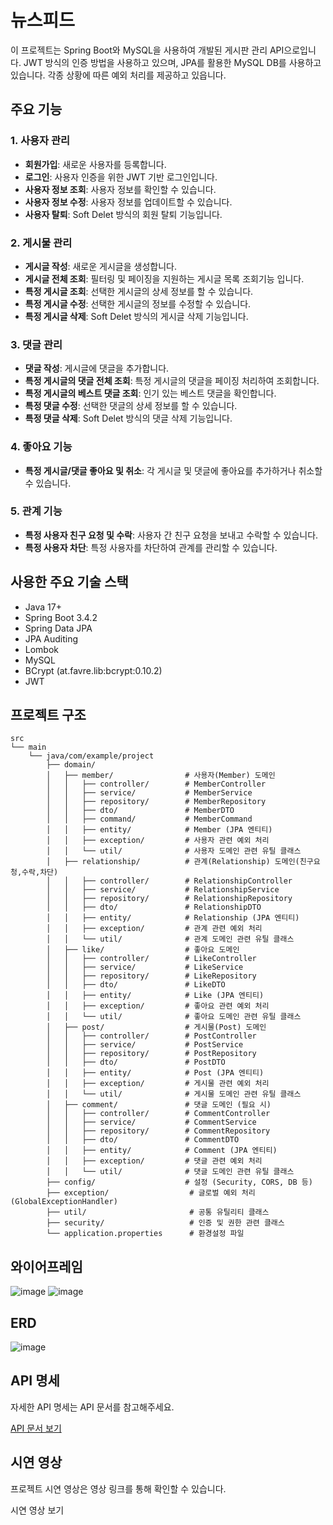 # 뉴스피드
이 프로젝트는 Spring Boot와 MySQL을 사용하여 개발된 게시판 관리 API으로입니다. JWT 방식의 인증 방법을 사용하고 있으며, JPA를 활용한 MySQL DB를 사용하고 있습니다. 각종 상황에 따른 예외 처리를 제공하고 있읍니다.

## 주요 기능
### 1. 사용자 관리
   - **회원가입**: 새로운 사용자를 등록합니다.
   - **로그인**: 사용자 인증을 위한 JWT 기반 로그인입니다.
   - **사용자 정보 조회**: 사용자 정보를 확인할 수 있습니다.
   - **사용자 정보 수정**: 사용자 정보를 업데이트할 수 있습니다.
   - **사용자 탈퇴**: Soft Delet 방식의 회원 탈퇴 기능입니다.
### 2. 게시물 관리  
   - **게시글 작성**: 새로운 게시글을 생성합니다.
   - **게시글 전체 조회**: 필터링 및 페이징을 지원하는 게시글 목록 조회기능 입니다.
   - **특정 게시글 조회**: 선택한 게시글의 상세 정보를 할 수 있습니다.
   - **특정 게시글 수정**: 선택한 게시글의 정보를 수정할 수 있습니다.
   - **특정 게시글 삭제**: Soft Delet 방식의 게시글 삭제 기능입니다.
### 3. 댓글 관리
   - **댓글 작성**: 게시글에 댓글을 추가합니다.
   - **특정 게시글의 댓글 전체 조회**: 특정 게시글의 댓글을 페이징 처리하여 조회합니다.
   - **특정 게시글의 베스트 댓글 조회**: 인기 있는 베스트 댓글을 확인합니다.
   - **특정 댓글 수정**: 선택한 댓글의 상세 정보를 할 수 있습니다.
   - **특정 댓글 삭제**: Soft Delet 방식의 댓글 삭제 기능입니다.
### 4. 좋아요 기능
   - **특정 게시글/댓글 좋아요 및 취소**: 각 게시글 및 댓글에 좋아요를 추가하거나 취소할 수 있습니다.
### 5. 관계 기능
   - **특정 사용자 친구 요청 및 수락**: 사용자 간 친구 요청을 보내고 수락할 수 있습니다.
   - **특정 사용자 차단**: 특정 사용자를 차단하여 관계를 관리할 수 있습니다.



## 사용한 주요 기술 스택
- Java 17+
- Spring Boot 3.4.2
- Spring Data JPA
- JPA Auditing
- Lombok
- MySQL
- BCrypt (at.favre.lib:bcrypt:0.10.2)
- JWT

## 프로젝트 구조
```
src
└── main
    └── java/com/example/project
        ├── domain/
        │   ├── member/                # 사용자(Member) 도메인
        │   │   ├── controller/        # MemberController
        │   │   ├── service/           # MemberService
        │   │   ├── repository/        # MemberRepository
        │   │   ├── dto/               # MemberDTO
        │   │   ├── command/           # MemberCommand
        │   │   ├── entity/            # Member (JPA 엔티티)
        │   │   ├── exception/         # 사용자 관련 예외 처리
        │   │   └── util/              # 사용자 도메인 관련 유틸 클래스
        │   ├── relationship/          # 관계(Relationship) 도메인(친구요청,수락,차단)
        │   │   ├── controller/        # RelationshipController
        │   │   ├── service/           # RelationshipService
        │   │   ├── repository/        # RelationshipRepository
        │   │   ├── dto/               # RelationshipDTO
        │   │   ├── entity/            # Relationship (JPA 엔티티)
        │   │   ├── exception/         # 관계 관련 예외 처리
        │   │   └── util/              # 관계 도메인 관련 유틸 클래스
        │   ├── like/                  # 좋아요 도메인
        │   │   ├── controller/        # LikeController
        │   │   ├── service/           # LikeService
        │   │   ├── repository/        # LikeRepository
        │   │   ├── dto/               # LikeDTO
        │   │   ├── entity/            # Like (JPA 엔티티)
        │   │   ├── exception/         # 좋아요 관련 예외 처리
        │   │   └── util/              # 좋아요 도메인 관련 유틸 클래스
        │   ├── post/                  # 게시물(Post) 도메인
        │   │   ├── controller/        # PostController
        │   │   ├── service/           # PostService
        │   │   ├── repository/        # PostRepository
        │   │   ├── dto/               # PostDTO
        │   │   ├── entity/            # Post (JPA 엔티티)
        │   │   ├── exception/         # 게시물 관련 예외 처리
        │   │   └── util/              # 게시물 도메인 관련 유틸 클래스
        │   ├── comment/               # 댓글 도메인 (필요 시)
        │   │   ├── controller/        # CommentController
        │   │   ├── service/           # CommentService
        │   │   ├── repository/        # CommentRepository
        │   │   ├── dto/               # CommentDTO
        │   │   ├── entity/            # Comment (JPA 엔티티)
        │   │   ├── exception/         # 댓글 관련 예외 처리
        │   │   └── util/              # 댓글 도메인 관련 유틸 클래스
        ├── config/                    # 설정 (Security, CORS, DB 등)
        ├── exception/                  # 글로벌 예외 처리 (GlobalExceptionHandler)
        ├── util/                       # 공통 유틸리티 클래스
        ├── security/                   # 인증 및 권한 관련 클래스
        └── application.properties      # 환경설정 파일
```

## 와이어프레임
![image](https://github.com/user-attachments/assets/a50ffbb0-569f-48e8-8b3b-073c240cdfbb)
![image](https://github.com/user-attachments/assets/56c57806-bf62-49f0-bde4-1b398b5a8f9e)


## ERD
![image](https://github.com/user-attachments/assets/e17c07a9-c5ac-4801-9252-ce407b11a474)


## API 명세
자세한 API 명세는 API 문서를 참고해주세요.

[API 문서 보기](https://www.notion.so/teamsparta/19a2dc3ef5148097a28fc04896650ae9?v=de53936dbb8a41539072c9374af6dc32&pvs=4)

## 시연 영상
프로젝트 시연 영상은 영상 링크를 통해 확인할 수 있습니다.

시연 영상 보기


